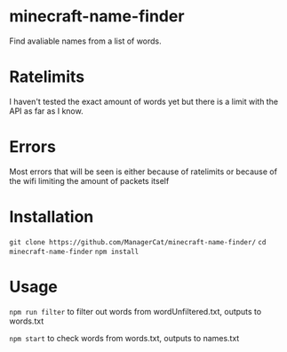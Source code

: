 # minecraft-name-finder

Find avaliable names from a list of words.

# Ratelimits

I haven't tested the exact amount of words yet but there is a limit with the API as far as I know.

# Errors

Most errors that will be seen is either because of ratelimits or because of the wifi limiting the amount of packets itself

# Installation
`git clone https://github.com/ManagerCat/minecraft-name-finder/`
`cd minecraft-name-finder`
`npm install`

# Usage
`npm run filter` to filter out words from wordUnfiltered.txt, outputs to words.txt

`npm start` to check words from words.txt, outputs to names.txt
